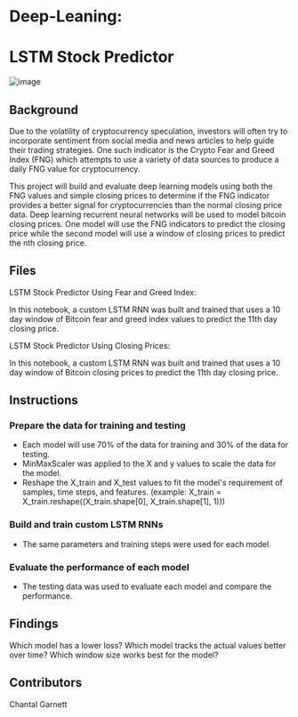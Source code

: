 # Deep-Leaning:
# LSTM Stock Predictor

![image](https://user-images.githubusercontent.com/99493522/172638704-2de716b6-c7b0-48f6-8659-c657d37f6fc4.png)

## Background

Due to the volatility of cryptocurrency speculation, investors will often try to incorporate sentiment from social media and news articles to help guide their trading strategies. One such indicator is the Crypto Fear and Greed Index (FNG) which attempts to use a variety of data sources to produce a daily FNG value for cryptocurrency. 

This project will build and evaluate deep learning models using both the FNG values and simple closing prices to determine if the FNG indicator provides a better signal for cryptocurrencies than the normal closing price data.
Deep learning recurrent neural networks will be used to model bitcoin closing prices. One model will use the FNG indicators to predict the closing price while the second model will use a window of closing prices to predict the nth closing price.

## Files

LSTM Stock Predictor Using Fear and Greed Index:

In this notebook, a custom LSTM RNN was built and trained that uses a 10 day window of Bitcoin fear and greed index values to predict the 11th day closing price.

LSTM Stock Predictor Using Closing Prices:

In this notebook, a custom LSTM RNN was built and trained that uses a 10 day window of Bitcoin closing prices to predict the 11th day closing price.



## Instructions
### Prepare the data for training and testing
* Each model will use 70% of the data for training and 30% of the data for testing.
* MinMaxScaler was applied to the X and y values to scale the data for the model.
* Reshape the X_train and X_test values to fit the model's requirement of samples, time steps, and features. (example: X_train = X_train.reshape((X_train.shape[0], X_train.shape[1], 1)))

### Build and train custom LSTM RNNs
* The same parameters and training steps were used for each model.

### Evaluate the performance of each model
* The testing data was used to evaluate each model and compare the performance.

## Findings
Which model has a lower loss?
Which model tracks the actual values better over time?
Which window size works best for the model?

## Contributors
Chantal Garnett
